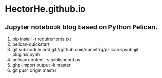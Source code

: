 # HectorHe.github.io

## Jupyter notebook blog based on Python Pelican.

1. pip install -r requirements.txt
2. pelican-quickstart
3. git submodule add git://github.com/danielfrg/pelican-ipynb.git plugins/ipynb
4. pelican content -s publishconf.py
5. ghp-import output -b master
6. git push origin master
